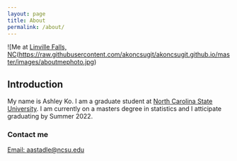 ```yaml
---
layout: page
title: About
permalink: /about/
---
```

![Me at [Linville Falls, NC](https://www.visitnc.com/listing/n9wC/linville-falls)(https://raw.githubusercontent.com/akoncsugit/akoncsugit.github.io/master/images/aboutmephoto.jpg)

## Introduction

My name is Ashley Ko. I am a graduate student at [North Carolina State University](https://www.ncsu.edu/). I am currently on a masters degree in statistics and I atticipate graduating by Summer 2022.

### Contact me

[Email: aastadle@ncsu.edu](mailto:aastadle@ncsu.edu)
